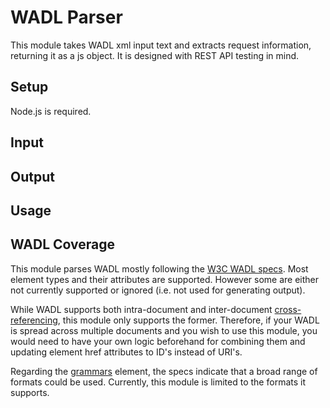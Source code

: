 # WADL Parser #

This module takes WADL xml input text and extracts request information, returning it as a js object. 
It is designed with REST API testing in mind.

## Setup ##
Node.js is required.

## Input ##

## Output ##

## Usage ##

## WADL Coverage ##
This module parses WADL mostly following the [W3C WADL specs](https://www.w3.org/Submission/wadl/).
Most element types and their attributes are supported. However some are either not currently supported
or ignored (i.e. not used for generating output). 

While WADL supports both intra-document and inter-document [cross-referencing](https://www.w3.org/Submission/wadl/#x3-60002.1), this module only supports the former. Therefore, if your WADL is spread across multiple documents and you wish to use this module, you would need to have your own logic beforehand for combining them and updating element href attributes to ID's instead of URI's.

Regarding the [grammars](https://www.w3.org/Submission/wadl/#x3-90002.4) element, the specs indicate that a broad range of formats could be used. Currently, this module is limited to the formats it supports.
